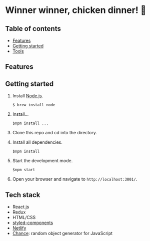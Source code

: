 Winner winner, chicken dinner! 🐓
========================

## Table of contents
* [Features](#features)
* [Getting started](#getting-started)
* [Tools](#tools)

<a name="features"/>

## Features

<a name="getting-started"/>

## Getting started
1. Install [Node.js](https://www.npmjs.com/get-npm).

    ```$ brew install node```
2. Install...

    ```$npm install ...```
    
3. Clone this repo and cd into the directory.
4. Install all dependencies.

    ```$npm install```

5. Start the development mode.

    ```$npm start```
    
6. Open your browser and navigate to `http://localhost:3001/`.

<a name="tech-stack"/>

## Tech stack
* React.js
* Redux
* HTML/CSS
* [styled-components](https://styled-components.com)
* [Netlify](https://www.netlify.com)
* [Chance](https://chancejs.com/index.html): random object generator for JavaScript
